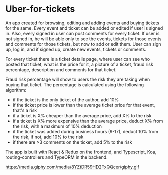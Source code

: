 # Uber-for-tickets

An app created for browsing, editing and adding events and buying tickets for the same. Every event and ticket can be added or edited if user is signed in. Also, every signed in user can post comments for every ticket. If user is not signed in, he will be able only to see the events, tickets for those events and comments for those tickets, but now to add or edit them. 
User can sign up, log in, and if signed up, create new events, tickets or comments.

For every ticket there is a ticket details page, where user can see who posted that ticket, what is the price for it, a picture of a ticket, fraud risk percentage, description and comments for that ticket. 

Fraud risk percentage will show to users the risk they are taking when buying that ticket. The percentage is calculated using the following algorithm:
  - if the ticket is the only ticket of the author, add 10%
  - if the ticket price is lower than the average ticket price for that event, that's a risk
  - if a ticket is X% cheaper than the average price, add X% to the risk
  - if a ticket is X% more expensive than the average price, deduct X% from the risk, with a maximum of 10% deduction
  - if the ticket was added during business hours (9-17), deduct 10% from the risk, if not, add 10% to the risk
  - if there are >3 comments on the ticket, add 5% to the risk

The app is built with React & Redux on the frontend, and Typescript, Koa, routing-controllers and TypeORM in the backend.

https://media.giphy.com/media/8YZtDR59HD2TxQQcer/giphy.gif
